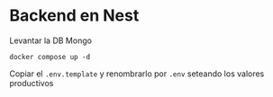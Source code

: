 # Backend en Nest

Levantar la DB Mongo
```
docker compose up -d
```

Copiar el ```.env.template``` y renombrarlo por ```.env``` seteando los valores productivos
